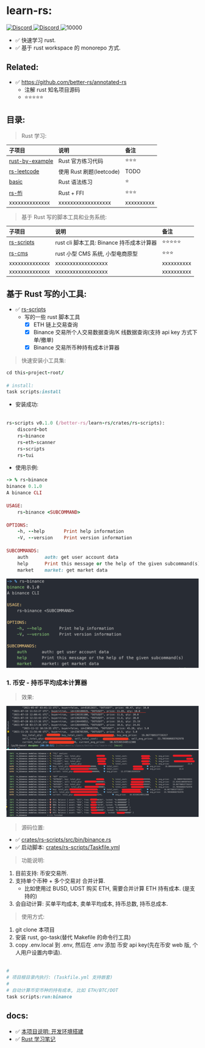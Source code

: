 # learn-rs:

<p align="">
    <a href="https://discord.com/invite/MnDA9pfWAW" target="_blank">
      <img src="https://img.shields.io/badge/Discord-GossipCoder-%237289DA.svg?logo=iscord&logoColor=white" alt="Discord">
    </a> 
    <a href="https://discord.com/invite/MnDA9pfWAW" target="_blank">
      <img src="https://img.shields.io/discord/877031318272217179" alt="Discord">
    </a> 
    <img src="https://visitor-badge.laobi.icu/badge?page_id=better-rs" alt="10000" />
</p>


- ✅ 快速学习 rust.
- ✅ 基于 rust workspace 的 monorepo 方式.

## Related:

- ✅ https://github.com/better-rs/annotated-rs
    - 注解 rust 知名项目源码
    - ⭐⭐⭐⭐⭐

## 目录:

> Rust 学习:

| 子项目                                         | 说明                   | 备注         |
|:--------------------------------------------|:---------------------|:-----------|
| [rust-by-example](./crates/rust-by-example) | Rust 官方练习代码          | ⭐⭐⭐        |
| [rs-leetcode](./crates/rs-leetcode)         | 使用 Rust 刷题(leetcode) | TODO       |
| [basic](./crates/basic)                     | Rust 语法练习            | ⭐ |
| [rs-ffi](./crates/rs-ffi)                   | Rust + FFI           | ⭐⭐⭐ |
| xxxxxxxxxxxxxx                              | xxxxxxxxxxxxxxxxxx   | xxxxxxxxxx |

> 基于 Rust 写的脚本工具和业务系统:

| 子项目          | 说明                              | 备注         |
|:---------------|:--------------------------------|:-----------|
| [rs-scripts](./crates/rs-scripts) | rust cli 脚本工具: Binance 持币成本计算器 | ⭐⭐⭐⭐⭐      |
| [rs-cms](./crates/rs-cms) | rust 小型 CMS 系统, 小型电商原型          | ⭐⭐⭐ |
| xxxxxxxxxxxxxx | xxxxxxxxxxxxxxxxxx              | xxxxxxxxxx |
| xxxxxxxxxxxxxx | xxxxxxxxxxxxxxxxxx              | xxxxxxxxxx |

## 基于 Rust 写的小工具:

- ✅ [rs-scripts](./crates/rs-scripts)
    - 写的一些 rust 脚本工具
        - [x] ETH 链上交易查询
        - [x] Binance 交易所个人交易数据查询/K 线数据查询(支持 api key 方式下单/撤单)
        - [x] Binance 交易所币种持有成本计算器

> 快速安装小工具集:

```ruby
cd this-project-root/

# install:
task scripts:install

```

- 安装成功:

```ruby

rs-scripts v0.1.0 (/better-rs/learn-rs/crates/rs-scripts):
    discord-bot
    rs-binance
    rs-eth-scanner
    rs-scripts
    rs-tui

```

- 使用示例:

```ruby
-> % rs-binance
binance 0.1.0
A binance CLI

USAGE:
    rs-binance <SUBCOMMAND>

OPTIONS:
    -h, --help       Print help information
    -V, --version    Print version information

SUBCOMMANDS:
    auth      auth: get user account data
    help      Print this message or the help of the given subcommand(s)
    market    market: get market data

```

![](./docs/images/cli-usage.png)

### 1. 币安 - 持币平均成本计算器

> 效果:

![](docs/images/trade-avg.png)
![](docs/images/trade-avg2.png)

> 源码位置:

- ✅ [crates/rs-scripts/src/bin/binance.rs](crates/rs-scripts/src/bin/binance.rs)
- ✅ 启动脚本: [crates/rs-scripts/Taskfile.yml](crates/rs-scripts/Taskfile.yml)

> 功能说明:

1. 目前支持: 币安交易所.
2. 支持单个币种 + 多个交易对 合并计算.
    - 比如使用过 BUSD, UDST 购买 ETH, 需要合并计算 ETH 持有成本. (是支持的)
3. 会自动计算: 买单平均成本, 卖单平均成本, 持币总数, 持币总成本.

> 使用方式:

1. git clone 本项目
2. 安装 rust, go-task(替代 Makefile 的命令行工具)
3. copy .env.local 到 .env, 然后在 .env 添加 币安 api key(先在币安 web 版, 个人用户设置内申请).

```ruby

#
# 项目根目录内执行: (Taskfile.yml 支持嵌套)
#
# 自动计算币安币种的持有成本, 比如 ETH/BTC/DOT
task scripts:run:binance

```

## docs:

- ✅ [本项目说明: 开发环境搭建](./docs/dev.md)
- ✅ [Rust 学习笔记](./docs/README.md)
